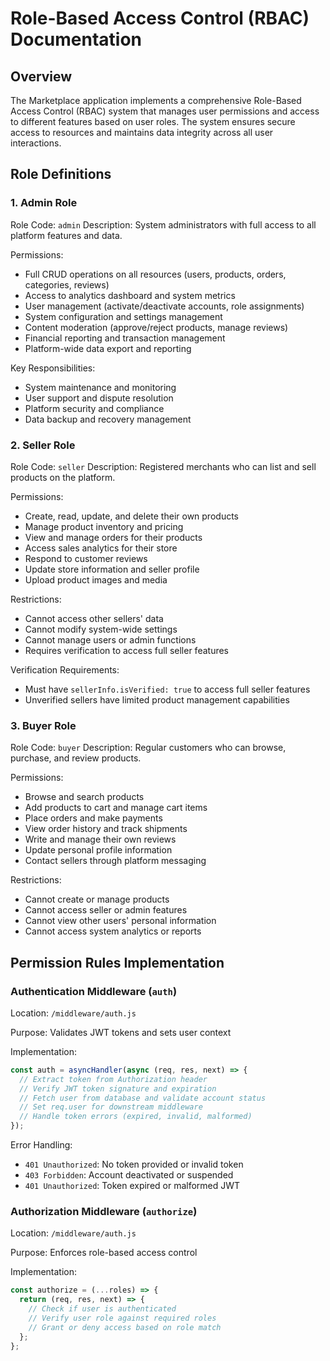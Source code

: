 # Role-Based Access Control (RBAC) Documentation

## Overview

The Marketplace application implements a comprehensive Role-Based Access Control (RBAC) system that manages user permissions and access to different features based on user roles. The system ensures secure access to resources and maintains data integrity across all user interactions.

## Role Definitions

### 1. Admin Role

Role Code: `admin`
Description: System administrators with full access to all platform features and data.

Permissions:

- Full CRUD operations on all resources (users, products, orders, categories, reviews)
- Access to analytics dashboard and system metrics
- User management (activate/deactivate accounts, role assignments)
- System configuration and settings management
- Content moderation (approve/reject products, manage reviews)
- Financial reporting and transaction management
- Platform-wide data export and reporting

Key Responsibilities:

- System maintenance and monitoring
- User support and dispute resolution
- Platform security and compliance
- Data backup and recovery management

### 2. Seller Role

Role Code: `seller`
Description: Registered merchants who can list and sell products on the platform.

Permissions:

- Create, read, update, and delete their own products
- Manage product inventory and pricing
- View and manage orders for their products
- Access sales analytics for their store
- Respond to customer reviews
- Update store information and seller profile
- Upload product images and media

Restrictions:

- Cannot access other sellers' data
- Cannot modify system-wide settings
- Cannot manage users or admin functions
- Requires verification to access full seller features

Verification Requirements:

- Must have `sellerInfo.isVerified: true` to access full seller features
- Unverified sellers have limited product management capabilities

### 3. Buyer Role

Role Code: `buyer`
Description: Regular customers who can browse, purchase, and review products.

Permissions:

- Browse and search products
- Add products to cart and manage cart items
- Place orders and make payments
- View order history and track shipments
- Write and manage their own reviews
- Update personal profile information
- Contact sellers through platform messaging

Restrictions:

- Cannot create or manage products
- Cannot access seller or admin features
- Cannot view other users' personal information
- Cannot access system analytics or reports

## Permission Rules Implementation

### Authentication Middleware (`auth`)

Location: `/middleware/auth.js`

Purpose: Validates JWT tokens and sets user context

Implementation:

```javascript
const auth = asyncHandler(async (req, res, next) => {
  // Extract token from Authorization header
  // Verify JWT token signature and expiration
  // Fetch user from database and validate account status
  // Set req.user for downstream middleware
  // Handle token errors (expired, invalid, malformed)
});
```

Error Handling:

- `401 Unauthorized`: No token provided or invalid token
- `403 Forbidden`: Account deactivated or suspended
- `401 Unauthorized`: Token expired or malformed JWT

### Authorization Middleware (`authorize`)

Location: `/middleware/auth.js`

Purpose: Enforces role-based access control

Implementation:

```javascript
const authorize = (...roles) => {
  return (req, res, next) => {
    // Check if user is authenticated
    // Verify user role against required roles
    // Grant or deny access based on role match
  };
};
```
